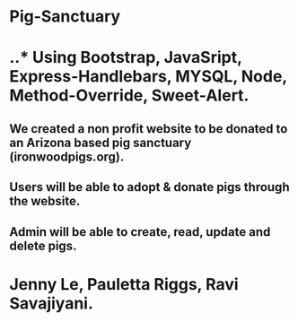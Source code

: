 # Pig-Sanctuary

# ..* Using Bootstrap, JavaSript, Express-Handlebars, MYSQL, Node,  Method-Override, Sweet-Alert.
## We created a non profit website to be donated to an Arizona based pig sanctuary (ironwoodpigs.org).
## Users will be able to adopt & donate pigs through the website. 
## Admin will be able to create, read, update and delete pigs.

# Jenny Le, Pauletta Riggs, Ravi Savajiyani.
